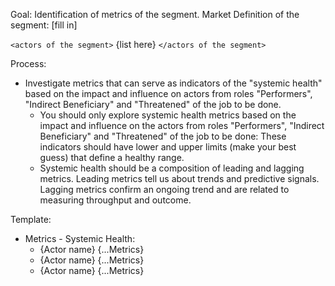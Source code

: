 Goal: Identification of metrics of the segment.
Market Definition of the segment: [fill in]

`<actors of the segment>`
{list here}
`</actors of the segment>`

Process:
- Investigate metrics that can serve as indicators of the "systemic health" based on the impact and influence on actors from roles "Performers", "Indirect Beneficiary" and "Threatened" of the job to be done.
    - You should only explore systemic health metrics based on the impact and influence on the actors from roles "Performers", "Indirect Beneficiary" and "Threatened" of the job to be done: These indicators should have lower and upper limits (make your best guess) that define a healthy range. 
    - Systemic health should be a composition of leading and lagging metrics. Leading metrics tell us about trends and predictive signals. Lagging metrics confirm an ongoing trend and are related to measuring throughput and outcome.


Template:
- Metrics - Systemic Health:
    - {Actor name} {...Metrics}
    - {Actor name} {...Metrics}
    - {Actor name} {...Metrics}

